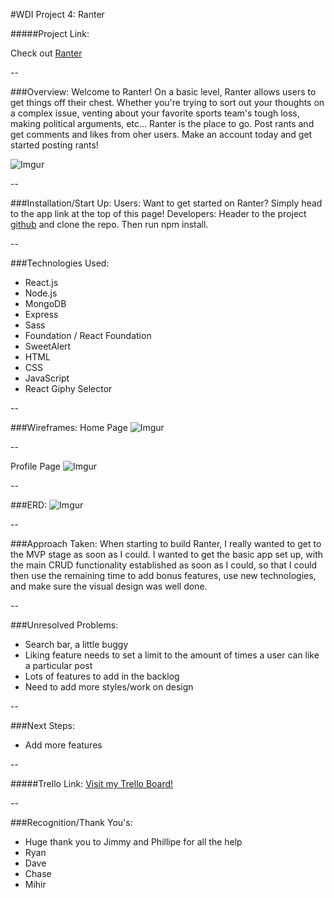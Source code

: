 #WDI Project 4: Ranter

#####Project Link: 

Check out [Ranter](https://ranter-wdiproject4.herokuapp.com/)

--

###Overview:
Welcome to Ranter! On a basic level, Ranter allows users to get things off their chest. Whether you're trying to sort out your thoughts on a complex issue, venting about your favorite sports team's tough loss, making political arguments, etc... Ranter is the place to go. Post rants and get comments and likes from oher users. Make an account today and get started posting rants!

![Imgur](https://i.imgur.com/ZPqswN9.png)

--

###Installation/Start Up:
Users: Want to get started on Ranter? Simply head to the app link at the top of this page!
Developers: Header to the project [github](https://github.com/coleherzer/WDI-project4) and clone the repo. Then run npm install. 

--

###Technologies Used:
- React.js
- Node.js
- MongoDB
- Express
- Sass
- Foundation / React Foundation
- SweetAlert
- HTML
- CSS
- JavaScript
- React Giphy Selector

--

###Wireframes:
Home Page
![Imgur](https://i.imgur.com/37USUON.png)

--

Profile Page
![Imgur](https://i.imgur.com/1XSBfsR.png)

--

###ERD:
![Imgur](https://i.imgur.com/eZTE5wk.png)

-- 

###Approach Taken:
When starting to build Ranter, I really wanted to get to the MVP stage as soon as I could. I wanted to get the basic app set up, with the main CRUD functionality established as soon as I could, so that I could then use the remaining time to add bonus features, use new technologies, and make sure the visual design was well done. 

--


###Unresolved Problems:
- Search bar, a little buggy
- Liking feature needs to set a limit to the amount of times a user can like a particular post
- Lots of features to add in the backlog
- Need to add more styles/work on design

--

###Next Steps:
- Add more features

--

#####Trello Link:
[Visit my Trello Board!](https://trello.com/b/InDjiX4c/wdi-project-4)

--

###Recognition/Thank You's:
- Huge thank you to Jimmy and Phillipe for all the help
- Ryan
- Dave
- Chase
- Mihir




